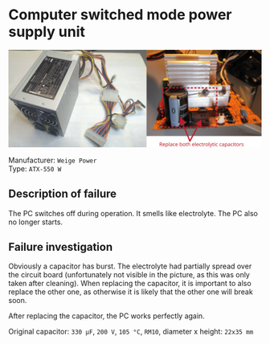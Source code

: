 # Computer switched mode power supply unit

![](figures/overview.png)

Manufacturer: `Weige Power`    
Type: `ATX-550 W`

## Description of failure
The PC switches off during operation. It smells like electrolyte. The PC also no longer starts. 

## Failure investigation
Obviously a capacitor has burst. The electrolyte had partially spread over the circuit board (unfortunately not visible in the picture, as this was only taken after cleaning). When replacing the capacitor, it is important to also replace the other one, as otherwise it is likely that the other one will break soon. 

After replacing the capacitor, the PC works perfectly again.

Original capacitor: `330 µF`, `200 V`, `105 °C`, `RM10`, diameter x height: `22x35 mm`